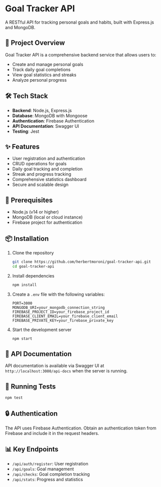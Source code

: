 # Goal Tracker API

A RESTful API for tracking personal goals and habits, built with Express.js and MongoDB.

## 🚀 Project Overview

Goal Tracker API is a comprehensive backend service that allows users to:
- Create and manage personal goals
- Track daily goal completions
- View goal statistics and streaks
- Analyze personal progress

## 🛠 Tech Stack

- **Backend**: Node.js, Express.js
- **Database**: MongoDB with Mongoose
- **Authentication**: Firebase Authentication
- **API Documentation**: Swagger UI
- **Testing**: Jest

## ✨ Features

- User registration and authentication
- CRUD operations for goals
- Daily goal tracking and completion
- Streak and progress tracking
- Comprehensive statistics dashboard
- Secure and scalable design

## 🔧 Prerequisites

- Node.js (v14 or higher)
- MongoDB (local or cloud instance)
- Firebase project for authentication

## 📦 Installation

1. Clone the repository
   ```bash
   git clone https://github.com/herbertmoroni/goal-tracker-api.git
   cd goal-tracker-api
   ```

2. Install dependencies
   ```bash
   npm install
   ```

3. Create a `.env` file with the following variables:
   ```
   PORT=3000
   MONGODB_URI=your_mongodb_connection_string
   FIREBASE_PROJECT_ID=your_firebase_project_id
   FIREBASE_CLIENT_EMAIL=your_firebase_client_email
   FIREBASE_PRIVATE_KEY=your_firebase_private_key
   ```

4. Start the development server
   ```bash
   npm start
   ```

## 📘 API Documentation

API documentation is available via Swagger UI at `http://localhost:3000/api-docs` when the server is running.

## 🧪 Running Tests

```bash
npm test
```

## 🔒 Authentication

The API uses Firebase Authentication. Obtain an authentication token from Firebase and include it in the request headers.

## 📊 Key Endpoints

- `/api/auth/register`: User registration
- `/api/goals`: Goal management
- `/api/checks`: Goal completion tracking
- `/api/stats`: Progress and statistics